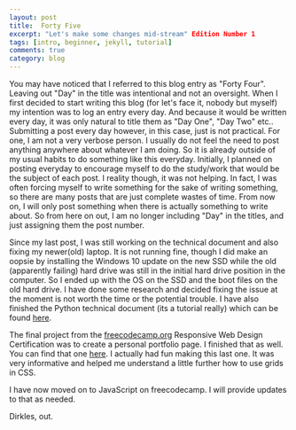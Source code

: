```yaml
---
layout: post
title:  Forty Five
excerpt: "Let's make some changes mid-stream" Edition Number 1
tags: [intro, beginner, jekyll, tutorial]
comments: true
category: blog
---
```


You may have noticed that I referred to this blog entry as "Forty Four". Leaving out "Day" in the title was intentional and not an oversight. When I first decided to start writing this blog (for let's face it, nobody but myself) my intention was to log an entry every day. And because it would be written every day, it was only natural to title them as "Day One", "Day Two" etc.. Submitting a post every day however, in this case, just is not practical. For one, I am not a very verbose person. I usually do not feel the need to post anything anywhere about whatever I am doing. So it is already outside of my usual habits to do something like this everyday. Initially, I planned on posting everyday to encourage myself to do the study/work that would be the subject of each post. I reality though, it was not helping. In fact, I was often forcing myself to write something for the sake of writing something, so there are many posts that are just complete wastes of time. From now on, I will only post something when there is actually something to write about. So from here on out, I am no longer including "Day" in the titles, and just assigning them the post number.

Since my last post, I was still working on the technical document and also fixing my newer(old) laptop. It is not running fine, though I did make an oopsie by installing the Windows 10 update on the new SSD while the old (apparently failing) hard drive was still in the initial hard drive position in the computer. So I ended up with the OS on the SSD and the boot files on the old hard drive. I have done some research and decided fixing the issue at the moment is not worth the time or the potential trouble. I have also finished the Python technical document (its a tutorial really) which can be found [here](https://codepen.io/dirkles68/full/JjKRPwr).

The final project from the [freecodecamp.org](https://www.freecodecamp.org/) Responsive Web Design Certification was to create a personal portfolio page. I finished that as well. You can find that one [here](https://codepen.io/dirkles68/full/oNLOzaV). I actually had fun making this last one. It was very informative and helped me understand a little further how to use grids in CSS.

I have now moved on to JavaScript on freecodecamp. I will provide updates to that as needed.

Dirkles, out.
